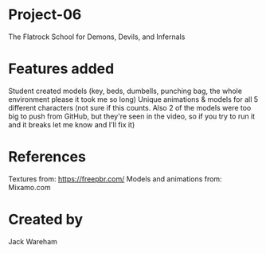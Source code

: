 # Project-06
The Flatrock School for Demons, Devils, and Infernals
# Features added
Student created models (key, beds, dumbells, punching bag, the whole environment please it took me so long)
Unique animations & models for all 5 different characters (not sure if this counts. Also 2 of the models were too big to push from GitHub, but they're seen in the video, so if you try to run it and it breaks let me know and I'll fix it)

# References
Textures from: https://freepbr.com/
Models and animations from: Mixamo.com

# Created by 
Jack Wareham
